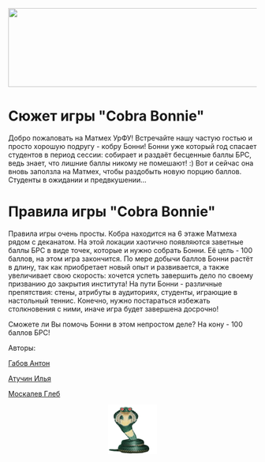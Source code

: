 <img src="https://readme-typing-svg.herokuapp.com?color=%FF000000&lines=Cobra+Bonnie+in+Matmech&1000ms" width="800" height="160" />

# Cюжет игры "Cobra Bonnie"

Добро пожаловать на Матмех УрФУ! Встречайте нашу частую гостью и просто хорошую подругу - кобру Бонни!
Бонни уже который год спасает студентов в период сессии: собирает и раздаёт бесценные баллы БРС, ведь
знает, что лишние баллы никому не помешают! :) Вот и сейчас она вновь заползла на Матмех, чтобы раздобыть
новую порцию баллов. Студенты в ожидании и предвкушении...


# Правила игры "Cobra Bonnie"

Правила игры очень просты. Кобра находится на 6 этаже Матмеха рядом с деканатом. На этой локации хаотично
появляются заветные баллы БРС в виде точек, которые и нужно собрать Бонни. Её цель - 100 баллов, на этом игра
закончится. По мере добычи баллов Бонни растёт в длину, так как приобретает новый опыт и развивается, а также
увеличивает свою скорость: хочется успеть завершить дело по своему призванию до закрытия института!
На пути Бонни - различные препятствия: стены, атрибуты в аудиториях, студенты, играющие в настольный теннис.
Конечно, нужно постараться избежать столкновения с ними, иначе игра будет завершена досрочно!

Сможете ли Вы помочь Бонни в этом непростом деле? На кону - 100 баллов БРС!

Авторы:

<a href="https://github.com/antoshkaxxr" target="_blank">Габов Антон</a>

<a href="https://github.com/IlyaTucha" target="_blank">Атучин Илья</a>

<a href="https://github.com/GlebMoskalev" target="_blank">Москалев Глеб</a>

<p align="center">
  <img width="100" height="100" src="https://github.com/antoshkaxxr/Cobra-Bonny/blob/main/Cobra%20Bonnie.gif?raw=true">
</p>
